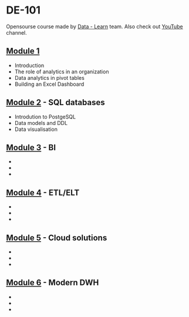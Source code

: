 # DE-101

Opensourse course made by [Data - Learn](https://datalearn.ru/) team. Also check out [YouTube](https://www.youtube.com/channel/UCWki7GBUE5lDMJCbn4e1XMg) channel.

## [Module 1](https://github.com/Vainane/DE-101/tree/main/Module%201)

- Introduction
- The role of analytics in an organization
- Data analytics in pivot tables
- Building an Excel Dashboard

## [Module 2](https://github.com/Vainane/DE-101/tree/main/Module%202) - SQL databases

- Introdution to PostgeSQL
- Data models and DDL
- Data visualisation

## [Module 3]() - BI

-
-
-

## [Module 4]() - ETL/ELT

-
-
-

## [Module 5]() - Cloud solutions

-
-
-

## [Module 6]() - Modern DWH

-
-
-
